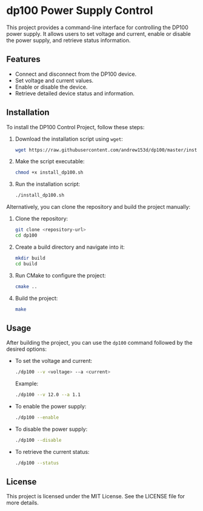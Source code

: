 # dp100 Power Supply Control

This project provides a command-line interface for controlling the DP100 power supply. It allows users to set voltage and current, enable or disable the power supply, and retrieve status information.

## Features

- Connect and disconnect from the DP100 device.
- Set voltage and current values.
- Enable or disable the device.
- Retrieve detailed device status and information.

## Installation

To install the DP100 Control Project, follow these steps:

1. Download the installation script using `wget`:

   ```bash
   wget https://raw.githubusercontent.com/andrew153d/dp100/master/install_dp100.sh
   ```

2. Make the script executable:

   ```bash
   chmod +x install_dp100.sh
   ```

3. Run the installation script:

   ```bash
   ./install_dp100.sh
   ```

Alternatively, you can clone the repository and build the project manually:

1. Clone the repository:

   ```bash
   git clone <repository-url>
   cd dp100
   ```

2. Create a build directory and navigate into it:

   ```bash
   mkdir build
   cd build
   ```

3. Run CMake to configure the project:

   ```bash
   cmake ..
   ```

4. Build the project:

   ```bash
   make
   ```

## Usage

After building the project, you can use the `dp100` command followed by the desired options:

- To set the voltage and current:

  ```bash
  ./dp100 --v <voltage> --a <current>
  ```

  Example:

  ```bash
  ./dp100 --v 12.0 --a 1.1
  ```

- To enable the power supply:

  ```bash
  ./dp100 --enable
  ```

- To disable the power supply:

  ```bash
  ./dp100 --disable
  ```

- To retrieve the current status:

  ```bash
  ./dp100 --status
  ```

## License

This project is licensed under the MIT License. See the LICENSE file for more details.